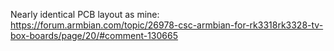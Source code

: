 Nearly identical PCB layout as mine:
https://forum.armbian.com/topic/26978-csc-armbian-for-rk3318rk3328-tv-box-boards/page/20/#comment-130665
